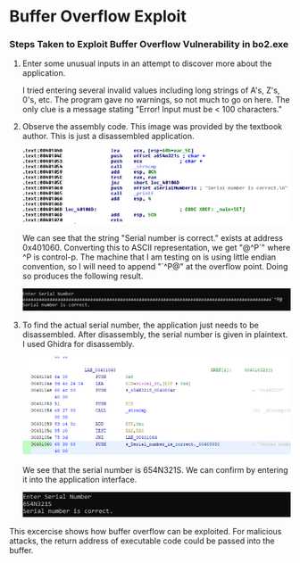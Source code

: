 # Buffer Overflow Exploit
### Steps Taken to Exploit Buffer Overflow Vulnerability in bo2.exe

1. Enter some unusual inputs in an attempt to discover more about the application.

    I tried entering several invalid values including long strings of A's, Z's, 0's, etc. The program gave no warnings, so not much to go on here. The only clue is a message stating "Error! Input must be < 100 characters."

2. Observe the assembly code. This image was provided by the textbook author. This is just a disassembled application.

    ![assembly](../img/assembly1.jpg)

    We can see that the string "Serial number is correct." exists at address 0x401060. Converting this to ASCII representation, we get "@^P\`" where ^P is control-p. The machine that I am testing on is using little endian convention, so I will need to append "\`^P@" at the overflow point. Doing so produces the following result.

    ![overflow](../img/bo.png)

3. To find the actual serial number, the application just needs to be disassembled. After disassembly, the serial number is given in plaintext. I used Ghidra for disassembly.

    ![disassembly](../img/assembly2.png)

    We see that the serial number is 654N321S. We can confirm by entering it into the application interface.

    ![serial number](../img/serno.jpg)

This excercise shows how buffer overflow can be exploited. For malicious attacks, the return address of executable code could be passed into the buffer.
